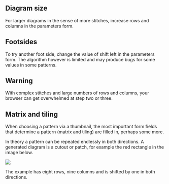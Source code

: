 Diagram size
------------
For larger diagrams in the sense of more stitches, increase rows and columns in the parameters form.


Footsides
---------

To try another foot side, change the value of shift left in the parameters form. The algorithm however is limited and may produce bugs for some values in some patterns.


Warning
-------

With complex stitches and large numbers of rows and columns, your browser can get overwhelmed at step two or three.


Matrix and tiling
-----------------

When choosing a pattern via a thumbnail, the most important form fields that determine a pattern (matrix and tiling) are filled in, perhaps some more.

In theory a pattern can be repeated endlessly in both directions.
A generated diagram is a cutout or patch,
for example the red rectangle in the image below.

![](https://raw.githubusercontent.com/wiki/d-bl/GroundForge/images/cutout.png)

The example has eight rows, nine columns and is shifted by one in both directions.